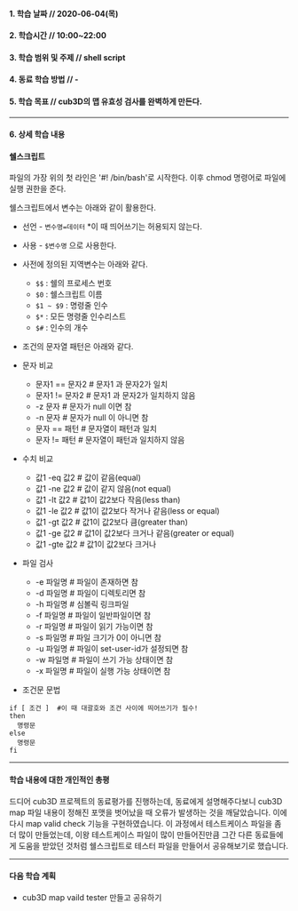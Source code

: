 #### 1. 학습 날짜 // 2020-06-04(목)

#### 2. 학습시간 // 10:00~22:00

#### 3. 학습 범위 및 주제 // shell script

#### 4. 동료 학습 방법 // -

#### 5. 학습 목표 // cub3D의 맵 유효성 검사를 완벽하게 만든다.

---

#### 6. 상세 학습 내용

#### 쉘스크립트

파일의 가장 위의 첫 라인은 '#! /bin/bash'로 시작한다.
이후 chmod 명령어로 파일에 실행 권한을 준다.

쉘스크립트에서 변수는 아래와 같이 활용한다.

- 선언 - `변수명=데이터` \*이 때 띄어쓰기는 허용되지 않는다.
- 사용 - `$변수명` 으로 사용한다.

- 사전에 정의된 지역변수는 아래와 같다.

  - `$$` : 쉘의 프로세스 번호
  - `$0` : 쉘스크립트 이름
  - `$1 ~ $9` : 명령줄 인수
  - `$*` : 모든 명령줄 인수리스트
  - `$#` : 인수의 개수

- 조건의 문자열 패턴은 아래와 같다.

- 문자 비교

  - 문자1 == 문자2 # 문자1 과 문자2가 일치
  - 문자1 != 문자2 # 문자1 과 문자2가 일치하지 않음
  - -z 문자 # 문자가 null 이면 참
  - -n 문자 # 문자가 null 이 아니면 참
  - 문자 == 패턴 # 문자열이 패턴과 일치
  - 문자 != 패턴 # 문자열이 패턴과 일치하지 않음

- 수치 비교

  - 값1 -eq 값2 # 값이 같음(equal)
  - 값1 -ne 값2 # 값이 같지 않음(not equal)
  - 값1 -lt 값2 # 값1이 값2보다 작음(less than)
  - 값1 -le 값2 # 값1이 값2보다 작거나 같음(less or equal)
  - 값1 -gt 값2 # 값1이 값2보다 큼(greater than)
  - 값1 -ge 값2 # 값1이 값2보다 크거나 같음(greater or equal)
  - 값1 -gte 값2 # 값1이 값2보다 크거나

- 파일 검사

  - -e 파일명 # 파일이 존재하면 참
  - -d 파일명 # 파일이 디렉토리면 참
  - -h 파일명 # 심볼릭 링크파일
  - -f 파일명 # 파일이 일반파일이면 참
  - -r 파일명 # 파일이 읽기 가능이면 참
  - -s 파일명 # 파일 크기가 0이 아니면 참
  - -u 파일명 # 파일이 set-user-id가 설정되면 참
  - -w 파일명 # 파일이 쓰기 가능 상태이면 참
  - -x 파일명 # 파일이 실행 가능 상태이면 참

- 조건문 문법

```shell
if [ 조건 ]  #이 때 대괄호와 조건 사이에 띄어쓰기가 필수!
then
  명령문
else
  명령문
fi
```

---

#### 학습 내용에 대한 개인적인 총평

드디어 cub3D 프로젝트의 동료평가를 진행하는데, 동료에게 설명해주다보니 cub3D map 파일 내용이 정해진 포맷을 벗어났을 때 오류가 발생하는 것을 깨달았습니다. 이에 다시 map valid check 기능을 구현하였습니다. 이 과정에서 테스트케이스 파일을 좀 더 많이 만들었는데, 이왕 테스트케이스 파일이 많이 만들어진만큼 그간 다른 동료들에게 도움을 받았던 것처럼 쉘스크립트로 테스터 파일을 만들어서 공유해보기로 했습니다.

---

#### 다음 학습 계획

- cub3D map vaild tester 만들고 공유하기
